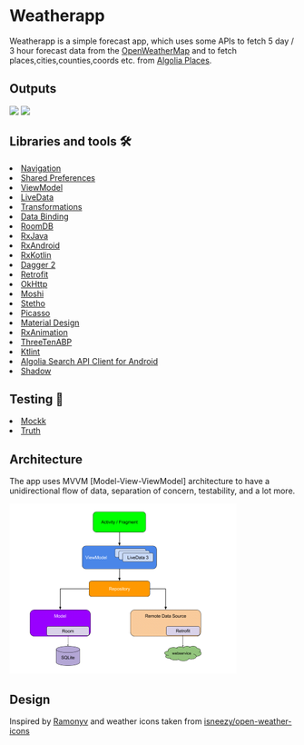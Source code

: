 
# Weatherapp
Weatherapp is a simple forecast app, which uses some APIs to fetch 5 day / 3 hour forecast data from the [OpenWeatherMap](https://openweathermap.org/forecast5) and to fetch places,cities,counties,coords etc. from [Algolia Places](https://community.algolia.com/places/).

<h2 id="Outputs">Outputs</h2>
<p><img height= "200" src="/gifs/initial.gif" />
<img height= "200" src="/gifs/search.gif" />

## Libraries and tools 🛠

<li><a href="https://developer.android.com/topic/libraries/architecture/navigation/">Navigation</a></li>
<li><a href="https://developer.android.com/training/data-storage/shared-preferences">Shared Preferences</a></li>
<li><a href="https://developer.android.com/topic/libraries/architecture/viewmodel">ViewModel</a></li>
<li><a href="https://developer.android.com/topic/libraries/architecture/livedata">LiveData</a></li>
<li><a href="https://developer.android.com/reference/androidx/lifecycle/Transformations">Transformations</a></li>
<li><a href="https://developer.android.com/topic/libraries/data-binding">Data Binding</a></li>
<li><a href="https://developer.android.com/topic/libraries/architecture/room">RoomDB</a></li>
<li><a href="https://github.com/ReactiveX/RxJava">RxJava</a></li>
<li><a href="https://github.com/ReactiveX/RxAndroid">RxAndroid</a></li>
<li><a href="https://github.com/ReactiveX/RxKotlin">RxKotlin</a></li>
<li><a href="https://github.com/google/dagger">Dagger 2</a></li>
<li><a href="https://square.github.io/retrofit/">Retrofit</a></li>
<li><a href="https://github.com/square/okhttp">OkHttp</a></li>
<li><a href="https://github.com/square/moshi">Moshi</a></li>
<li><a href="https://github.com/facebook/stetho">Stetho</a></li>
<li><a href="https://github.com/square/picasso">Picasso</a></li>
<li><a href="https://material.io/develop/android/docs/getting-started/">Material Design</a></li>
<li><a href="https://github.com/lopspower/RxAnimation">RxAnimation</a></li>
<li><a href="https://github.com/JakeWharton/ThreeTenABP">ThreeTenABP</a></li>
<li><a href="https://github.com/pinterest/ktlint">Ktlint</a></li>
<li><a href="https://github.com/algolia/algoliasearch-client-android">Algolia Search API Client for Android</a></li>
<li><a href="https://github.com/loopeer/shadow">Shadow</a></li>

## Testing 🧪
<li><a href="https://github.com/mockk/mockk">Mockk</a></li>
<li><a href="https://github.com/google/truth">Truth</a></li>

## Architecture
The app uses MVVM [Model-View-ViewModel] architecture to have a unidirectional flow of data, separation of concern, testability, and a lot more.

<img src="/images/architecture.png" width="400" height="300" />



## Design
Inspired by [Ramonyv](https://www.uplabs.com/posts/weather-app-freebie) and weather icons taken from [isneezy/open-weather-icons](https://github.com/isneezy/open-weather-icons)


